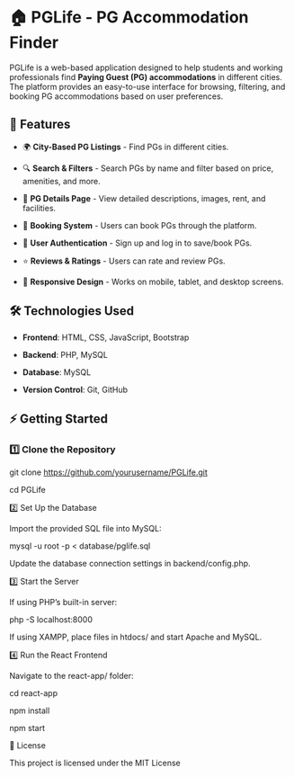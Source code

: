 # 🏠 PGLife - PG Accommodation Finder

PGLife is a web-based application designed to help students and working professionals find **Paying Guest (PG) accommodations** in different cities. The platform provides an easy-to-use interface for browsing, filtering, and booking PG accommodations based on user preferences.

## 🚀 Features

- 🌍 **City-Based PG Listings** - Find PGs in different cities.
  
- 🔍 **Search & Filters** - Search PGs by name and filter based on price, amenities, and more.
  
- 📸 **PG Details Page** - View detailed descriptions, images, rent, and facilities.
  
- 🛒 **Booking System** - Users can book PGs through the platform.
  
- 👤 **User Authentication** - Sign up and log in to save/book PGs.
  
- ⭐ **Reviews & Ratings** - Users can rate and review PGs.
  
- 📱 **Responsive Design** - Works on mobile, tablet, and desktop screens.

## 🛠️ Technologies Used

- **Frontend**: HTML, CSS, JavaScript, Bootstrap
  
- **Backend**: PHP, MySQL
  
- **Database**: MySQL
  
- **Version Control**: Git, GitHub

## ⚡ Getting Started

### 1️⃣ Clone the Repository

git clone https://github.com/yourusername/PGLife.git

cd PGLife

2️⃣ Set Up the Database

Import the provided SQL file into MySQL:

mysql -u root -p < database/pglife.sql

Update the database connection settings in backend/config.php.

3️⃣ Start the Server

If using PHP’s built-in server:

php -S localhost:8000

If using XAMPP, place files in htdocs/ and start Apache and MySQL.

4️⃣ Run the React Frontend

Navigate to the react-app/ folder:

cd react-app

npm install

npm start

📄 License

This project is licensed under the MIT License
